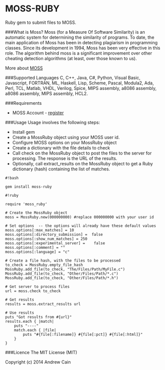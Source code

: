 MOSS-RUBY
========
Ruby gem to submit files to MOSS. 

###What is Moss?
Moss (for a Measure Of Software Similarity) is an automatic system for determining the similarity of programs. To date, the main application of Moss has been in detecting plagiarism in programming classes. Since its development in 1994, Moss has been very effective in this role. The algorithm behind moss is a significant improvement over other cheating detection algorithms (at least, over those known to us). 

More about [MOSS](http://theory.stanford.edu/~aiken/moss/)

###Supported Languages
C, C++, Java, C#, Python, Visual Basic, Javascript, FORTRAN, ML, Haskell, Lisp, Scheme, Pascal, Modula2, Ada, Perl, TCL, Matlab, VHDL, Verilog, Spice, MIPS assembly, a8086 assembly, a8086 assembly, MIPS assembly, HCL2. 

###Requirements
* MOSS Account - [register](http://theory.stanford.edu/~aiken/moss/)

###Usage
Usage involves the following steps:
* Install gem
* Create a MossRuby object using your MOSS user id.
* Configure MOSS options on your MossRuby object
* Create a dictionary with the file details to check
* Call check on the MossRuby object to post the files to the server for processing. The response is the URL of the results.
* Optionally, call extract_results on the MossRuby object to get a Ruby dictionary (hash) containing the list of matches.


```
#!bash

gem install moss-ruby
```


```
#!ruby

require 'moss_ruby'

# Create the MossRuby object
moss = MossRuby.new(000000000) #replace 000000000 with your user id

# Set options  -- the options will already have these default values
moss.options[:max_matches] = 10
moss.options[:directory_submission] =  false
moss.options[:show_num_matches] = 250
moss.options[:experimental_server] =    false
moss.options[:comment] = ""
moss.options[:language] = "c"

# Create a file hash, with the files to be processed
to_check = MossRuby.empty_file_hash
MossRuby.add_file(to_check, "The/Files/Path/MyFile.c")
MossRuby.add_file(to_check, "Other/Files/Path/*.c")
MossRuby.add_file(to_check, "Other/Files/Path/*.h")

# Get server to process files
url = moss.check to_check

# Get results
results = moss.extract_results url

# Use results
puts "Got results from #{url}"
results.each { |match|
    puts "----"
    match.each { |file|
        puts "#{file[:filename]} #{file[:pct]} #{file[:html]}"
    }
}

```


###Licence
The MIT License (MIT)

Copyright (c) 2014 Andrew Cain